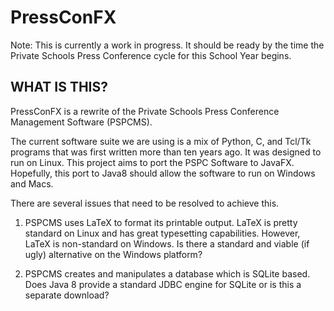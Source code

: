 # PressConFX

Note: This is currently a work in progress. It should be ready by
the time the Private Schools Press Conference cycle for this School Year
begins.

WHAT IS THIS?
------------

PressConFX is a rewrite of the Private Schools Press Conference Management Software (PSPCMS).

The current software suite we are using is a mix of Python, C, and Tcl/Tk programs that was first written more than ten years ago. It was designed to run on Linux. This project aims to port the PSPC Software to JavaFX. Hopefully, this port to Java8 should allow the software to run on Windows and Macs.

There are several issues that need to be resolved to achieve this.

1. PSPCMS uses LaTeX to format its printable output. LaTeX is pretty standard on Linux and has great typesetting capabilities. However, LaTeX is non-standard on Windows. Is there a standard and viable (if ugly) alternative on the Windows platform?

2. PSPCMS creates and manipulates a database which is SQLite based. Does Java 8 provide a standard JDBC engine for SQLite or is this a separate download?

